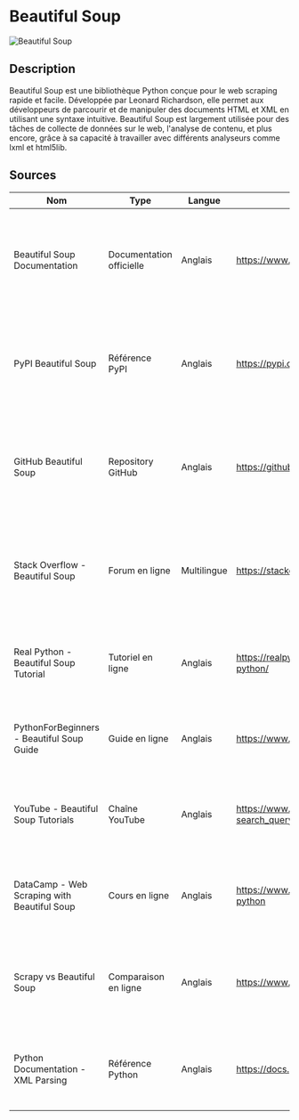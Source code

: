 # Beautiful Soup

![Beautiful Soup](https://www.crummy.com/software/BeautifulSoup/bs4/doc/_static/6.1.0.jpg "Beautiful Soup")

## Description
Beautiful Soup est une bibliothèque Python conçue pour le web scraping rapide et facile. Développée par Leonard Richardson, elle permet aux développeurs de parcourir et de manipuler des documents HTML et XML en utilisant une syntaxe intuitive. Beautiful Soup est largement utilisée pour des tâches de collecte de données sur le web, l'analyse de contenu, et plus encore, grâce à sa capacité à travailler avec différents analyseurs comme lxml et html5lib.

## Sources

Nom | Type | Langue | Lien | Description | Tags | Note
--- | --- | --- | --- | --- | --- | ---
Beautiful Soup Documentation | Documentation officielle | Anglais | https://www.crummy.com/software/BeautifulSoup/bs4/doc/ | La documentation officielle de Beautiful Soup, offrant un guide complet sur l'utilisation de la bibliothèque. | Beautiful Soup, Python, Web Scraping | 5/5
PyPI Beautiful Soup | Référence PyPI | Anglais | https://pypi.org/project/beautifulsoup4/ | La page PyPI de Beautiful Soup, où les développeurs peuvent télécharger la dernière version de la bibliothèque. | Beautiful Soup, Python, PyPI | 4/5
GitHub Beautiful Soup | Repository GitHub | Anglais | https://github.com/wention/BeautifulSoup4 | Le dépôt GitHub de Beautiful Soup, où les développeurs peuvent explorer le code source et contribuer. | Beautiful Soup, GitHub, Open Source | 5/5
Stack Overflow - Beautiful Soup | Forum en ligne | Multilingue | https://stackoverflow.com/questions/tagged/beautifulsoup | Un forum où les développeurs peuvent poser des questions et partager des solutions sur Beautiful Soup. | Beautiful Soup, Python, Community | 4/5
Real Python - Beautiful Soup Tutorial | Tutoriel en ligne | Anglais | https://realpython.com/beautiful-soup-web-scraper-python/ | Un tutoriel détaillé pour apprendre à utiliser Beautiful Soup pour le web scraping. | Beautiful Soup, Python, Tutorial | 4/5
PythonForBeginners - Beautiful Soup Guide | Guide en ligne | Anglais | https://www.pythonforbeginners.com/beautifulsoup/ | Un guide pour les débutants sur l'utilisation de Beautiful Soup en Python. | Beautiful Soup, Python, Beginners | 3/5
YouTube - Beautiful Soup Tutorials | Chaîne YouTube | Anglais | https://www.youtube.com/results?search_query=beautiful+soup+python | Des tutoriels vidéo sur YouTube pour apprendre à utiliser Beautiful Soup en Python. | Beautiful Soup, Python, YouTube | 4/5
DataCamp - Web Scraping with Beautiful Soup | Cours en ligne | Anglais | https://www.datacamp.com/courses/web-scraping-with-python | Un cours DataCamp sur le web scraping en utilisant Beautiful Soup et Python. | Beautiful Soup, Python, DataCamp | 4/5
Scrapy vs Beautiful Soup | Comparaison en ligne | Anglais | https://www.scrapingbee.com/blog/scrapy-beautifulsoup/ | Une comparaison entre Beautiful Soup et Scrapy, deux outils populaires de web scraping. | Beautiful Soup, Scrapy, Comparison | 4/5
Python Documentation - XML Parsing | Référence Python | Anglais | https://docs.python.org/3/library/xml.etree.elementtree.html | Documentation Python sur l'analyse XML, utile en complément avec Beautiful Soup. | XML, Python, Parsing | 3/5
